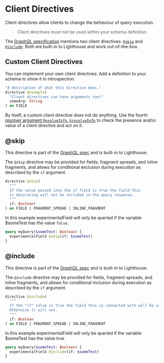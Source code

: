 # Client Directives

Client directives allow clients to change the behaviour of query execution.

> Client directives must not be used within your schema definition.

The [GraphQL specification](https://graphql.github.io/graphql-spec/June2018/#sec-Type-System.Directives)
mentions two client directives: [`@skip`](#skip) and [`@include`](#include).
Both are built-in to Lighthouse and work out-of-the-box.

## Custom Client Directives

You can implement your own client directives.
Add a definition to your schema to show it in introspection.

```graphql
"A description of what this directive does."
directive @example(
  "Client directives can have arguments too!"
  someArg: String
) on FIELD
```

By itself, a custom client directive does not do anything.
Use the fourth [resolver argument `ResolveInfo $resolveInfo`](../api-reference/resolvers.md#resolver-function-signature)
to check the presence and/or value of a client directive and act on it.

## @skip

This directive is part of the [GraphQL spec](https://graphql.github.io/graphql-spec/June2018/#sec--include)
and is built-in to Lighthouse.

The `@skip` directive may be provided for fields, fragment spreads, and inline fragments, and allows for conditional
exclusion during execution as described by the `if` argument.

```graphql
directive @skip(
  """
  If the value passed into the if field is true the field this
  is decorating will not be included in the query response.
  """
  if: Boolean!
) on FIELD | FRAGMENT_SPREAD | INLINE_FRAGMENT
```

In this example experimentalField will only be queried if the variable \$someTest has the value `false`.

```graphql
query myQuery($someTest: Boolean) {
  experimentalField @skip(if: $someTest)
}
```

## @include

This directive is part of the [GraphQL spec](https://graphql.github.io/graphql-spec/June2018/#sec--include)
and is built-in to Lighthouse.

The `@include` directive may be provided for fields, fragment spreads, and inline fragments,
and allows for conditional inclusion during execution as described by the `if` argument.

```graphql
directive @include(
  """
  If the "if" value is true the field this is connected with will be included in the query response.
  Otherwise it will not.
  """
  if: Boolean
) on FIELD | FRAGMENT_SPREAD | INLINE_FRAGMENT
```

In this example experimentalField will only be queried if the variable \$someTest has the value true

```graphql
query myQuery($someTest: Boolean) {
  experimentalField @include(if: $someTest)
}
```
